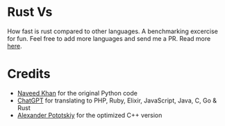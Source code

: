 # Rust Vs
How fast is rust compared to other languages. A benchmarking excercise for fun. Feel free to add more languages and send me a PR. Read more [here](https://effective-programmer.com/so-how-fast-is-rust-anyway-89e4b94ff882).

# Credits
* [Naveed Khan](https://github.com/naveed125) for the original Python code
* [ChatGPT](https://chatgpt.com/) for translating to PHP, Ruby, Elixir, JavaScript, Java, C, Go & Rust 
* [Alexander Pototskiy](https://github.com/apotocki) for the optimized C++ version
